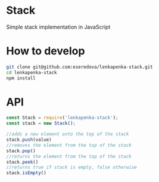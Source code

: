 # Stack
Simple stack implementation in JavaScript

# How to develop
```bash
git clone git@github.com:eseredova/lenkapenka-stack.git
cd lenkapenka-stack
npm install
```

# API
```javascript
const Stack = require('lenkapenka-stack');
const stack = new Stack();

//adds a new element onto the top of the stack
stack.push(value)
//removes the element from the top of the stack
stack.pop()
//returns the element from the top of the stack
stack.peek()
//returns true if stack is empty, false otherwise
stack.isEmpty()

```
